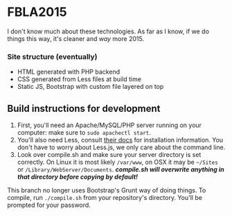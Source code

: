 # FBLA2015

I don't know much about these technologies. As far as I know, if we do things this way, it's cleaner and _way_ more 2015.
### Site structure (eventually)
- HTML generated with PHP backend
- CSS generated from Less files at build time
- Static JS, Bootstrap with custom file layered on top

## Build instructions for development
1. First, you'll need an Apache/MySQL/PHP server running on your computer: make sure to `sudo apachectl start`.
2. You'll also need Less, consult [their docs](http://lesscss.org/#using-less-installation) for installation information. You don't have to worry about Less.js, we only care about the command line.
3. Look over compile.sh and make sure your server directory is set correctly. On Linux it is most likely `/var/www`, on OSX it may be `~/Sites` or `/Library/WebServer/Documents`.
***compile.sh will overwrite anything in that directory before copying by default!***

This branch no longer uses Bootstrap's Grunt way of doing things. To compile, run `./compile.sh` from your repository's directory. You'll be prompted for your password.
